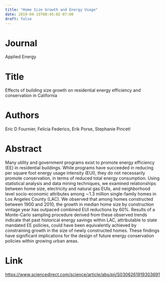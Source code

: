 ```yaml
---
title: "Home Size Growth and Energy Usage"
date: 2019-04-15T08:45:02-07:00
draft: false
---
```


# Journal
Applied Energy

# Title
Effects of building size growth on residential energy efficiency and conservation in California

# Authors
Eric D Fournier, Felicia Federico, Erik Porse, Stephanie Pincetl

# Abstract
Many utility and government programs exist to promote energy efficiency (EE) in residential buildings. While programs have succeeded in reducing per square foot energy usage intensity (EUI), they do not necessarily promote conservation, in terms of reduced total energy consumption. Using statistical analysis and data mining techniques, we examined relationships between home size, electricity and natural gas EUIs, and neighborhood level socio-economic attributes among ∼1.3 million single-family homes in Los Angeles County (LAC). We observed that among homes constructed between 1900 and 2010, the growth in median home size by construction vintage year has outpaced combined EUI reductions by 60%. Results of a Monte-Carlo sampling procedure derived from these observed trends indicate that past historical energy savings within LAC, attributable to state mandated EE policies, could have been equivalently achieved by constraining growth in the size of newly constructed homes. These findings have significant implications for the design of future energy conservation policies within growing urban areas.

# Link
https://www.sciencedirect.com/science/article/abs/pii/S0306261919303691
